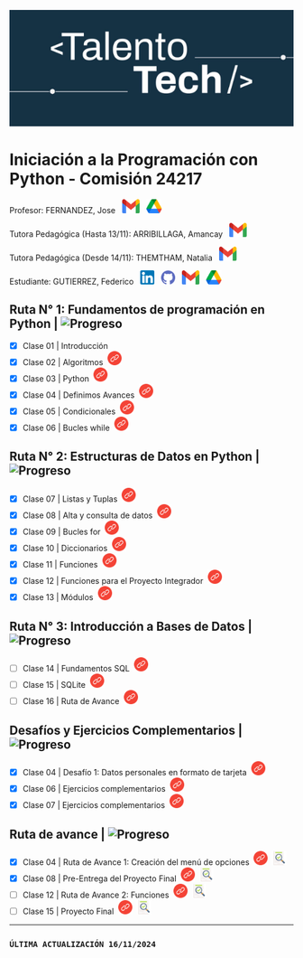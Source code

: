![Talento Tech](./images/Portada.png)
# Iniciación a la Programación con Python - Comisión 24217
Profesor: FERNANDEZ, Jose &nbsp;&nbsp;[<img src="./images/Gmail.png" alt="Gmail Logo" width="31" height="25">](mailto:josea.fernandez@bue.edu.ar)
&nbsp;&nbsp;[<img src="./images/Drive.png" alt="Drive Logo" width="27" height="25">](https://drive.google.com/drive/folders/1sDw4tFgbA_-wmraTWOxK30MRs0b3I4Zq?usp=sharing)

Tutora Pedagógica (Hasta 13/11): ARRIBILLAGA, Amancay &nbsp;&nbsp;[<img src="./images/Gmail.png" alt="Gmail Logo" width="31" height="25">](mailto:amancay.arribillaga@bue.edu.ar) 

Tutora Pedagógica (Desde 14/11): THEMTHAM, Natalia &nbsp;&nbsp;[<img src="./images/Gmail.png" alt="Gmail Logo" width="31" height="25">](mailto:natalia.themtham@bue.edu.ar)

Estudiante: GUTIERREZ, Federico &nbsp;&nbsp;[<img src="./images/linkedin.png" alt="LinkedIn Logo" width="25" height="25">](www.linkedin.com/in/fedco-grrz) 
&nbsp;&nbsp;[<img src="./images/Github.png" alt="Github Logo" width="25" height="25">](https://github.com/fedco-gtz)
&nbsp;&nbsp;[<img src="./images/Gmail.png" alt="Gmail Logo" width="31" height="25">](mailto:gutierrezfedericog@gmail.com)
&nbsp;&nbsp;[<img src="./images/Drive.png" alt="Drive Logo" width="27" height="25">](https://drive.google.com/drive/folders/1nmv8z9IWYLgcb1j6JDrU8eJWNWuQ-hF_?usp=sharing)

## Ruta N° 1: Fundamentos de programación en Python | ![Progreso](https://img.shields.io/badge/Progreso-100%25-brightgreen.svg)

- [x] Clase 01 | Introducción
- [x] Clase 02 | Algoritmos &nbsp;[<img src="./images/Enlace.png" alt="Enlace Logo" width="25" height="25">](https://github.com/fedco-gtz/Python-TalentoTech/tree/main/Ejercicios/Clase%2002)
- [x] Clase 03 | Python &nbsp;[<img src="./images/Enlace.png" alt="Enlace Logo" width="25" height="25">](https://github.com/fedco-gtz/Python-TalentoTech/tree/main/Ejercicios/Clase%2003)
- [x] Clase 04 | Definimos Avances &nbsp;[<img src="./images/Enlace.png" alt="Enlace Logo" width="25" height="25">](https://github.com/fedco-gtz/Python-TalentoTech/tree/main/Ejercicios/Clase%2004)
- [x] Clase 05 | Condicionales &nbsp;[<img src="./images/Enlace.png" alt="Enlace Logo" width="25" height="25">](https://github.com/fedco-gtz/Python-TalentoTech/tree/main/Ejercicios/Clase%2005)
- [x] Clase 06 | Bucles while &nbsp;[<img src="./images/Enlace.png" alt="Enlace Logo" width="25" height="25">](https://github.com/fedco-gtz/Python-TalentoTech/tree/main/Ejercicios/Clase%2006)

## Ruta N° 2: Estructuras de Datos en Python | ![Progreso](https://img.shields.io/badge/Progreso-100%25-brightgreen.svg)

- [x] Clase 07 | Listas y Tuplas &nbsp;[<img src="./images/Enlace.png" alt="Enlace Logo" width="25" height="25">](https://github.com/fedco-gtz/Python-TalentoTech/tree/main/Ejercicios/Clase%2007)
- [x] Clase 08 | Alta y consulta de datos &nbsp;[<img src="./images/Enlace.png" alt="Enlace Logo" width="25" height="25">](https://github.com/fedco-gtz/Python-TalentoTech/tree/main/Ejercicios/Clase%2008)
- [x] Clase 09 | Bucles for &nbsp;[<img src="./images/Enlace.png" alt="Enlace Logo" width="25" height="25">](https://github.com/fedco-gtz/Python-TalentoTech/tree/main/Ejercicios/Clase%2009)
- [x] Clase 10 | Diccionarios &nbsp;[<img src="./images/Enlace.png" alt="Enlace Logo" width="25" height="25">](https://github.com/fedco-gtz/Python-TalentoTech/tree/main/Ejercicios/Clase%2010)
- [x] Clase 11 | Funciones &nbsp;[<img src="./images/Enlace.png" alt="Enlace Logo" width="25" height="25">](https://github.com/fedco-gtz/Python-TalentoTech/tree/main/Ejercicios/Clase%2011)
- [x] Clase 12 | Funciones para el Proyecto Integrador &nbsp;[<img src="./images/Enlace.png" alt="Enlace Logo" width="25" height="25">](https://github.com/fedco-gtz/Python-TalentoTech/tree/main/Ejercicios/Clase%2012)
- [x] Clase 13 | Módulos &nbsp;[<img src="./images/Enlace.png" alt="Enlace Logo" width="25" height="25">](https://github.com/fedco-gtz/Python-TalentoTech/tree/main/Ejercicios/Clase%2013)

## Ruta N° 3: Introducción a Bases de Datos | ![Progreso](https://img.shields.io/badge/Progreso-0%25-brightgreen.svg)

- [ ] Clase 14 | Fundamentos SQL &nbsp;[<img src="./images/Enlace.png" alt="Enlace Logo" width="25" height="25">](https://github.com/fedco-gtz/Python-TalentoTech/tree/main/Ejercicios/Clase%2014)
- [ ] Clase 15 | SQLite &nbsp;[<img src="./images/Enlace.png" alt="Enlace Logo" width="25" height="25">](https://github.com/fedco-gtz/Python-TalentoTech/tree/main/Ejercicios/Clase%2015)
- [ ] Clase 16 | Ruta de Avance &nbsp;[<img src="./images/Enlace.png" alt="Enlace Logo" width="25" height="25">](https://github.com/fedco-gtz/Python-TalentoTech/tree/main/Ejercicios/Clase%2016)

## Desafíos y Ejercicios Complementarios | ![Progreso](https://img.shields.io/badge/Progreso-100%25-brightgreen.svg)

- [x] Clase 04 | Desafío 1: Datos personales en formato de tarjeta &nbsp;[<img src="./images/Enlace.png" alt="Enlace Logo" width="25" height="25">](https://github.com/fedco-gtz/Python-TalentoTech/tree/main/Desafios/Clase%2004)
- [x] Clase 06 | Ejercicios complementarios &nbsp;[<img src="./images/Enlace.png" alt="Enlace Logo" width="25" height="25">](https://github.com/fedco-gtz/Python-TalentoTech/tree/main/Ejercicios%20complementarios/Clase%2006)
- [x] Clase 07 | Ejercicios complementarios &nbsp;[<img src="./images/Enlace.png" alt="Enlace Logo" width="25" height="25">](https://github.com/fedco-gtz/Python-TalentoTech/tree/main/Ejercicios%20complementarios/Clase%2007)

## Ruta de avance | ![Progreso](https://img.shields.io/badge/Progreso-50%25-brightgreen.svg)

- [x] Clase 04 | Ruta de Avance 1: Creación del menú de opciones 
&nbsp;[<img src="./images/Enlace.png" alt="Enlace Logo" width="25" height="25">](https://github.com/fedco-gtz/Python-TalentoTech/tree/main/PFI/Ruta%20de%20Avance%201)
&nbsp;[<img src="./images/Devolucion.png" alt="Devolucion Logo" width="25" height="25">](https://docs.google.com/document/d/1NjHeVrIaFiZAWww__jJV_Jnjs2v7LmIq/edit?usp=sharing&ouid=111304312363209534974&rtpof=true&sd=true)
- [x] Clase 08 | Pre-Entrega del Proyecto Final
&nbsp;[<img src="./images/Enlace.png" alt="Enlace Logo" width="25" height="25">](https://github.com/fedco-gtz/Python-TalentoTech/tree/main/PFI/Pre-Entrega%20de%20Proyecto%20Final)
&nbsp;[<img src="./images/Devolucion.png" alt="Devolucion Logo" width="25" height="25">](https://docs.google.com/document/d/1hUjsyicHVHAl6JHEX0ZLOB3y5TtseNDz/edit?usp=sharing&ouid=111304312363209534974&rtpof=true&sd=true)
- [ ] Clase 12 | Ruta de Avance 2: Funciones
&nbsp;[<img src="./images/Enlace.png" alt="Enlace Logo" width="25" height="25">](https://github.com/fedco-gtz/Python-TalentoTech/tree/main/PFI/Ruta%20de%20Avance%202)
&nbsp;[<img src="./images/Devolucion.png" alt="Devolucion Logo" width="25" height="25">](https://drive.google.com/open?id=1hUjsyicHVHAl6JHEX0ZLOB3y5TtseNDz&usp=drive_copy)
- [ ] Clase 15 | Proyecto Final
&nbsp;[<img src="./images/Enlace.png" alt="Enlace Logo" width="25" height="25">](https://github.com/fedco-gtz/Python-TalentoTech/tree/main/PFI/Entrega%20del%20Proyecto%20Final)
&nbsp;[<img src="./images/Devolucion.png" alt="Devolucion Logo" width="25" height="25">](https://docs.google.com/document/d/1gI3RVrM6U5_kL1pMv91QM1aFhqSsNG87/edit?usp=sharing&ouid=111304312363209534974&rtpof=true&sd=true)

______________________________________________________________________________________________________
### `ÚLTIMA ACTUALIZACIÓN 16/11/2024`